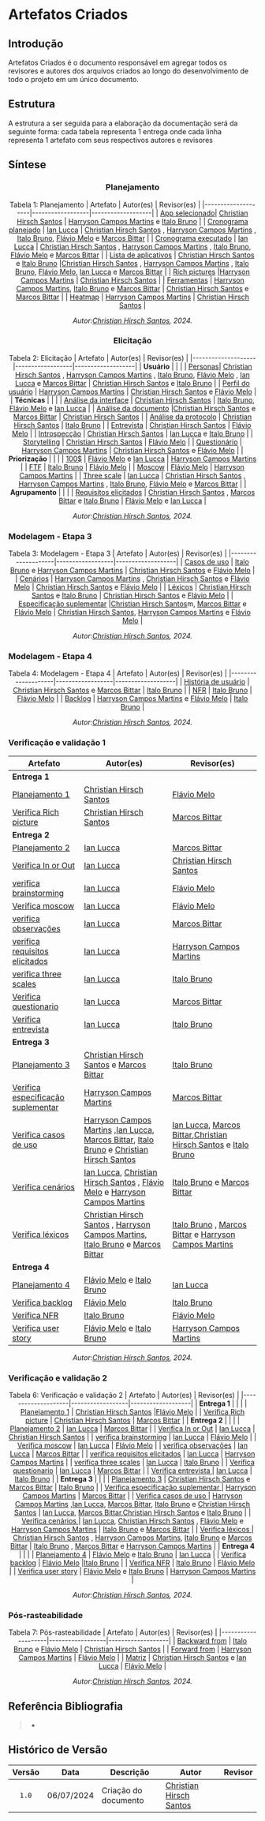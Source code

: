 # Artefatos Criados

## Introdução

Artefatos Criados é o documento responsável em agregar todos os revisores e autores dos arquivos criados ao longo do desenvolvimento de todo o projeto em um único documento.

## Estrutura

A estrutura a ser seguida para a elaboração da documentação será da seguinte forma: cada tabela representa 1 entrega onde cada linha representa 1 artefato com seus respectivos autores e revisores

## Síntese

<center>

### Planejamento

Tabela 1: Planejamento
| Artefato           | Autor(es)        | Revisor(es)       |
|--------------------|------------------|-------------------|
| [App selecionado](https://requisitos-de-software.github.io/2024.1-Sinesp_Cidadao/Planejamento/App_selecionado/)| [Christian Hirsch Santos](https://github.com/crstyhs)     | [Harryson Campos Martins](https://github.com/harry-cmartin) e [Italo Bruno](https://github.com/ItaloBrunoM)         |
| [Cronograma planejado](https://requisitos-de-software.github.io/2024.1-Sinesp_Cidadao/Planejamento/cronograma/)    | [Ian Lucca](https://github.com/IanLucca12)       | [Christian Hirsch Santos](https://github.com/crstyhs)  , [Harryson Campos Martins](https://github.com/harry-cmartin) , [Italo Bruno](https://github.com/ItaloBrunoM), [Flávio Melo](https://github.com/flavioovatsug) e [Marcos Bittar](https://github.com/Bittarx) |
| [Cronograma executado](https://requisitos-de-software.github.io/2024.1-Sinesp_Cidadao/Planejamento/Cronograma_Executados/)    | [Ian Lucca](https://github.com/IanLucca12) | [Christian Hirsch Santos](https://github.com/crstyhs)  , [Harryson Campos Martins](https://github.com/harry-cmartin) , [Italo Bruno](https://github.com/ItaloBrunoM), [Flávio Melo](https://github.com/flavioovatsug) e [Marcos Bittar](https://github.com/Bittarx) |
| [Lista de aplicativos](https://requisitos-de-software.github.io/2024.1-Sinesp_Cidadao/Planejamento/Lista_de_aplicativos/)    | [Christian Hirsch Santos](https://github.com/crstyhs) e [Italo Bruno](https://github.com/ItaloBrunoM)  |[Christian Hirsch Santos](https://github.com/crstyhs)  , [Harryson Campos Martins](https://github.com/harry-cmartin) , [Italo Bruno](https://github.com/ItaloBrunoM), [Flávio Melo](https://github.com/flavioovatsug), [Ian Lucca](https://github.com/IanLucca12)  e [Marcos Bittar](https://github.com/Bittarx) |
| [Rich pictures](https://requisitos-de-software.github.io/2024.1-Sinesp_Cidadao/Planejamento/Rich_pictures/)    |[Harryson Campos Martins](https://github.com/harry-cmartin)   | [Christian Hirsch Santos](https://github.com/crstyhs)  |
| [Ferramentas](https://requisitos-de-software.github.io/2024.1-Sinesp_Cidadao/Planejamento/ferramentas/)    | [Harryson Campos Martins](https://github.com/harry-cmartin),  [Italo Bruno](https://github.com/ItaloBrunoM) e [Marcos Bittar](https://github.com/Bittarx)  | [Christian Hirsch Santos](https://github.com/crstyhs) e [Marcos Bittar](https://github.com/Bittarx) |
| [Heatmap](https://requisitos-de-software.github.io/2024.1-Sinesp_Cidadao/Planejamento/heatmap/)    |  [Harryson Campos Martins](https://github.com/harry-cmartin)  | [Christian Hirsch Santos](https://github.com/crstyhs)  |


  
_Autor:[Christian Hirsch Santos](https://github.com/crstyhs), 2024._


</center>

<center>

### Elicitação 
Tabela 2: Elicitação
| Artefato           | Autor(es)        | Revisor(es)       |
|--------------------|------------------|-------------------|
| **Usuário**       |     |     |
| [Personas](https://requisitos-de-software.github.io/2024.1-Sinesp_Cidadao/elicitacao/personas/)| [Christian Hirsch Santos](https://github.com/crstyhs)  , [Harryson Campos Martins](https://github.com/harry-cmartin) , [Italo Bruno](https://github.com/ItaloBrunoM), [Flávio Melo](https://github.com/flavioovatsug) , [Ian Lucca](https://github.com/IanLucca12) e [Marcos Bittar](https://github.com/Bittarx) | [Christian Hirsch Santos](https://github.com/crstyhs) e [Italo Bruno](https://github.com/ItaloBrunoM) | 
| [Perfil do usuário](https://requisitos-de-software.github.io/2024.1-Sinesp_Cidadao/elicitacao/Perfil_de_usuario/)     | [Harryson Campos Martins](https://github.com/harry-cmartin)       | [Christian Hirsch Santos](https://github.com/crstyhs) e [Flávio Melo](https://github.com/flavioovatsug)   |
| **Técnicas**       |     |     |
| [Análise da interface](https://requisitos-de-software.github.io/2024.1-Sinesp_Cidadao/elicitacao/tecnicas/AnaliseDaInterface/)  | [Christian Hirsch Santos](https://github.com/crstyhs)  | [Italo Bruno](https://github.com/ItaloBrunoM), [Flávio Melo](https://github.com/flavioovatsug) e [Ian Lucca](https://github.com/IanLucca12)   |
| [Análise da documento](https://requisitos-de-software.github.io/2024.1-Sinesp_Cidadao/elicitacao/tecnicas/AnaliseDeDocumento/)    |[Christian Hirsch Santos](https://github.com/crstyhs) e  [Marcos Bittar](https://github.com/Bittarx) | [Christian Hirsch Santos](https://github.com/crstyhs) |
| [Análise da protocolo](https://requisitos-de-software.github.io/2024.1-Sinesp_Cidadao/elicitacao/tecnicas/AnaliseDeProtocolo/)     | [Christian Hirsch Santos](https://github.com/crstyhs) | [Italo Bruno](https://github.com/ItaloBrunoM)  |
| [Entrevista](https://requisitos-de-software.github.io/2024.1-Sinesp_Cidadao/elicitacao/tecnicas/Entrevista/)   |  [Christian Hirsch Santos](https://github.com/crstyhs) | [Flávio Melo](https://github.com/flavioovatsug)  |
| [Introspecção](https://requisitos-de-software.github.io/2024.1-Sinesp_Cidadao/elicitacao/tecnicas/Introspeccao/)    | [Christian Hirsch Santos](https://github.com/crstyhs) | [Ian Lucca](https://github.com/IanLucca12)  e [Italo Bruno](https://github.com/ItaloBrunoM)   |
| [Storytelling](https://requisitos-de-software.github.io/2024.1-Sinesp_Cidadao/elicitacao/tecnicas/storytelling/)   |  [Christian Hirsch Santos](https://github.com/crstyhs)   | [Flávio Melo](https://github.com/flavioovatsug)  |
| [Questionário](https://requisitos-de-software.github.io/2024.1-Sinesp_Cidadao/elicitacao/tecnicas/questionario/)    | [Harryson Campos Martins](https://github.com/harry-cmartin)  | [Christian Hirsch Santos](https://github.com/crstyhs) e  [Flávio Melo](https://github.com/flavioovatsug) |
| **Priorização**       |     |     |
| [100$](https://requisitos-de-software.github.io/2024.1-Sinesp_Cidadao/elicitacao/priorizacao/100%24/)    | [Flávio Melo](https://github.com/flavioovatsug)  e [Ian Lucca](https://github.com/IanLucca12) | [Harryson Campos Martins](https://github.com/harry-cmartin) |
| [FTF](https://requisitos-de-software.github.io/2024.1-Sinesp_Cidadao/elicitacao/priorizacao/FTF/)    | [Italo Bruno](https://github.com/ItaloBrunoM)  | [Flávio Melo](https://github.com/flavioovatsug)  |
| [Moscow](https://requisitos-de-software.github.io/2024.1-Sinesp_Cidadao/elicitacao/priorizacao/Moscow/)  | [Flávio Melo](https://github.com/flavioovatsug)  | [Harryson Campos Martins](https://github.com/harry-cmartin)  |
| [Three scale](https://requisitos-de-software.github.io/2024.1-Sinesp_Cidadao/elicitacao/priorizacao/three_scales/)    | [Ian Lucca](https://github.com/IanLucca12)  | [Christian Hirsch Santos](https://github.com/crstyhs)  , [Harryson Campos Martins](https://github.com/harry-cmartin) , [Italo Bruno](https://github.com/ItaloBrunoM), [Flávio Melo](https://github.com/flavioovatsug) e [Marcos Bittar](https://github.com/Bittarx) |
| **Agrupamento**       |     |     |
| [Requisitos elicitados](https://requisitos-de-software.github.io/2024.1-Sinesp_Cidadao/elicitacao/tecnicas/Requisitos_elicitados/)     | [Christian Hirsch Santos](https://github.com/crstyhs) , [Marcos Bittar](https://github.com/Bittarx) e [Italo Bruno](https://github.com/ItaloBrunoM) | [Flávio Melo](https://github.com/flavioovatsug) e [Ian Lucca](https://github.com/IanLucca12)  |
  
_Autor:[Christian Hirsch Santos](https://github.com/crstyhs), 2024._


</center>


### Modelagem - Etapa 3

<center>

Tabela 3: Modelagem - Etapa 3
| Artefato           | Autor(es)        | Revisor(es)       |
|--------------------|------------------|-------------------|
| [Casos de uso](https://requisitos-de-software.github.io/2024.1-Sinesp_Cidadao/Modelagem/Casos_De_uso/) | [Italo Bruno](https://github.com/ItaloBrunoM) e  [Harryson Campos Martins](https://github.com/harry-cmartin)    | [Christian Hirsch Santos](https://github.com/crstyhs) e  [Flávio Melo](https://github.com/flavioovatsug)        |
| [Cenários](https://requisitos-de-software.github.io/2024.1-Sinesp_Cidadao/Modelagem/Cenarios/)    |  [Harryson Campos Martins](https://github.com/harry-cmartin) , [Christian Hirsch Santos](https://github.com/crstyhs) e  [Flávio Melo](https://github.com/flavioovatsug)         |  [Christian Hirsch Santos](https://github.com/crstyhs) e  [Flávio Melo](https://github.com/flavioovatsug)      |
| [Léxicos](https://requisitos-de-software.github.io/2024.1-Sinesp_Cidadao/Modelagem/Lexico/)   | [Christian Hirsch Santos](https://github.com/crstyhs) e [Italo Bruno](https://github.com/ItaloBrunoM)  | [Christian Hirsch Santos](https://github.com/crstyhs) e  [Flávio Melo](https://github.com/flavioovatsug)  |
| [Especificação suplementar](https://requisitos-de-software.github.io/2024.1-Sinesp_Cidadao/Modelagem/especificacao_suplementar/)    |[Christian Hirsch Santos](https://github.com/crstyhs)m, [Marcos Bittar](https://github.com/Bittarx) e  [Flávio Melo](https://github.com/flavioovatsug)    | [Christian Hirsch Santos](https://github.com/crstyhs),  [Harryson Campos Martins](https://github.com/harry-cmartin) e  [Flávio Melo](https://github.com/flavioovatsug)  |
  
_Autor:[Christian Hirsch Santos](https://github.com/crstyhs), 2024._


</center>

### Modelagem - Etapa 4

<center>

Tabela 4: Modelagem - Etapa 4
| Artefato           | Autor(es)        | Revisor(es)       |
|--------------------|------------------|-------------------|
| [História de usuário](https://requisitos-de-software.github.io/2024.1-Sinesp_Cidadao/Modelagem/Agil/Historias_de_Usuario/) | [Christian Hirsch Santos](https://github.com/crstyhs) e  [Marcos Bittar](https://github.com/Bittarx)   | [Italo Bruno](https://github.com/ItaloBrunoM)           |
| [NFR](https://requisitos-de-software.github.io/2024.1-Sinesp_Cidadao/Modelagem/Agil/NFR/)      | [Italo Bruno](https://github.com/ItaloBrunoM)      | [Flávio Melo](https://github.com/flavioovatsug)   |
| [Backlog](https://requisitos-de-software.github.io/2024.1-Sinesp_Cidadao/Modelagem/Agil/backlog/)     | [Harryson Campos Martins](https://github.com/harry-cmartin) e [Flávio Melo](https://github.com/flavioovatsug)  | [Italo Bruno](https://github.com/ItaloBrunoM)    |

  
_Autor:[Christian Hirsch Santos](https://github.com/crstyhs), 2024._


</center>

### Verificação e validação 1

<center>

| Artefato           | Autor(es)        | Revisor(es)       |
|--------------------|------------------|-------------------|
| **Entrega 1**       |     |     |
| [Planejamento 1](https://requisitos-de-software.github.io/2024.1-Sinesp_Cidadao/Verificacao/Grupo6/entrega1/planejamento_entr_1/) | [Christian Hirsch Santos](https://github.com/crstyhs)    |[Flávio Melo](https://github.com/flavioovatsug)         |
| [Verifica Rich picture](https://requisitos-de-software.github.io/2024.1-Sinesp_Cidadao/Verificacao/Grupo6/entrega1/verifica_RichPicture/)      | [Christian Hirsch Santos](https://github.com/crstyhs)       | [Marcos Bittar](https://github.com/Bittarx)   |
| **Entrega 2**       |     |     |
| [Planejamento 2](https://requisitos-de-software.github.io/2024.1-Sinesp_Cidadao/Verificacao/Grupo6/entrega2/planejamento_entr_2/) | [Ian Lucca](https://github.com/IanLucca12)    |   [Marcos Bittar](https://github.com/Bittarx)          |
| [Verifica In or Out](https://requisitos-de-software.github.io/2024.1-Sinesp_Cidadao/Verificacao/Grupo6/entrega2/verifica_InOrOut/)     | [Ian Lucca](https://github.com/IanLucca12)   | [Christian Hirsch Santos](https://github.com/crstyhs)   |
| [verifica brainstorming](https://requisitos-de-software.github.io/2024.1-Sinesp_Cidadao/Verificacao/Grupo6/entrega2/verifica_Brainstorming/)     |  [Ian Lucca](https://github.com/IanLucca12)   | [Flávio Melo](https://github.com/flavioovatsug)    |
| [Verifica moscow](https://requisitos-de-software.github.io/2024.1-Sinesp_Cidadao/Verificacao/Grupo6/entrega2/verifica_MosCow/)     |  [Ian Lucca](https://github.com/IanLucca12)  | [Flávio Melo](https://github.com/flavioovatsug)    |
| [verifica observações](https://requisitos-de-software.github.io/2024.1-Sinesp_Cidadao/Verificacao/Grupo6/entrega2/verifica_Observacoes/)     | [Ian Lucca](https://github.com/IanLucca12)  | [Marcos Bittar](https://github.com/Bittarx)    |
| [verifica requisitos elicitados](https://requisitos-de-software.github.io/2024.1-Sinesp_Cidadao/Verificacao/Grupo6/entrega2/verifica_RequisitosElicitados/)     | [Ian Lucca](https://github.com/IanLucca12)   |  [Harryson Campos Martins](https://github.com/harry-cmartin)   |
| [verifica three scales](https://requisitos-de-software.github.io/2024.1-Sinesp_Cidadao/Verificacao/entrega2/Grupo6/verifica_ThreeScales.md)     | [Ian Lucca](https://github.com/IanLucca12)   | [Italo Bruno](https://github.com/ItaloBrunoM)   |
| [Verifica questionario](https://requisitos-de-software.github.io/2024.1-Sinesp_Cidadao/Verificacao/entrega2/Grupo6/verifica_questionario.md)     |  [Ian Lucca](https://github.com/IanLucca12)  | [Marcos Bittar](https://github.com/Bittarx)    |
| [Verifica entrevista ](https://requisitos-de-software.github.io/2024.1-Sinesp_Cidadao/Verificacao/Grupo6/entrega2/verifica_entrevista/)     | [Ian Lucca](https://github.com/IanLucca12)   | [Italo Bruno](https://github.com/ItaloBrunoM)    |
| **Entrega 3**       |     |     |
| [Planejamento 3](https://requisitos-de-software.github.io/2024.1-Sinesp_Cidadao/Verificacao/Grupo6/entrega3/planejamento_entr_3/) | [Christian Hirsch Santos](https://github.com/crstyhs) e  [Marcos Bittar](https://github.com/Bittarx)   | [Italo Bruno](https://github.com/ItaloBrunoM)           |
| [Verifica especificação suplementar ](https://requisitos-de-software.github.io/2024.1-Sinesp_Cidadao/Verificacao/Grupo6/entrega3/verifica_Especificacao/)     | [Harryson Campos Martins](https://github.com/harry-cmartin)   | [Marcos Bittar](https://github.com/Bittarx)    |
| [Verifica casos de uso ](https://requisitos-de-software.github.io/2024.1-Sinesp_Cidadao/Verificacao/Grupo6/entrega3/verifica_casosdeuso/)     | [Harryson Campos Martins](https://github.com/harry-cmartin) ,[Ian Lucca](https://github.com/IanLucca12),  [Marcos Bittar](https://github.com/Bittarx),  [Italo Bruno](https://github.com/ItaloBrunoM) e  [Christian Hirsch Santos](https://github.com/crstyhs)   | [Ian Lucca](https://github.com/IanLucca12),  [Marcos Bittar](https://github.com/Bittarx),[Christian Hirsch Santos](https://github.com/crstyhs) e  [Italo Bruno](https://github.com/ItaloBrunoM)  |
| [Verifica cenários ](https://requisitos-de-software.github.io/2024.1-Sinesp_Cidadao/Verificacao/Grupo6/entrega3/verifica_cenarios/)     | [Ian Lucca](https://github.com/IanLucca12), [Christian Hirsch Santos](https://github.com/crstyhs) ,  [Flávio Melo](https://github.com/flavioovatsug) e [Harryson Campos Martins](https://github.com/harry-cmartin)  | [Italo Bruno](https://github.com/ItaloBrunoM)  e [Marcos Bittar](https://github.com/Bittarx)   |
| [Verifica léxicos ](https://requisitos-de-software.github.io/2024.1-Sinesp_Cidadao/Verificacao/Grupo6/entrega3/verifica_lexicos/)     |  [Christian Hirsch Santos](https://github.com/crstyhs) ,   [Harryson Campos Martins](https://github.com/harry-cmartin), [Italo Bruno](https://github.com/ItaloBrunoM) e [Marcos Bittar](https://github.com/Bittarx)  | [Italo Bruno](https://github.com/ItaloBrunoM) , [Marcos Bittar](https://github.com/Bittarx) e [Harryson Campos Martins](https://github.com/harry-cmartin)   |
| **Entrega 4**       |     |     |
| [Planejamento 4](https://requisitos-de-software.github.io/2024.1-Sinesp_Cidadao/Verificacao/Grupo6/entrega4/planejamento_entr_4/) | [Flávio Melo](https://github.com/flavioovatsug) e [Italo Bruno](https://github.com/ItaloBrunoM)    | [Ian Lucca](https://github.com/IanLucca12)       |
| [Verifica backlog](https://requisitos-de-software.github.io/2024.1-Sinesp_Cidadao/Verificacao/Grupo6/entrega4/verifica_backlog/) | [Flávio Melo](https://github.com/flavioovatsug)  |[Italo Bruno](https://github.com/ItaloBrunoM)     |
| [Verifica NFR](https://requisitos-de-software.github.io/2024.1-Sinesp_Cidadao/Verificacao/Grupo6/entrega4/verifica_nfr/) | [Italo Bruno](https://github.com/ItaloBrunoM)   |  [Flávio Melo](https://github.com/flavioovatsug)       |
| [Verifica user story](https://requisitos-de-software.github.io/2024.1-Sinesp_Cidadao/Verificacao/Grupo6/entrega4/verifica_user/) | [Flávio Melo](https://github.com/flavioovatsug) e [Italo Bruno](https://github.com/ItaloBrunoM)      | [Harryson Campos Martins](https://github.com/harry-cmartin)           |

  
_Autor:[Christian Hirsch Santos](https://github.com/crstyhs), 2024._


</center>

### Verificação e validação 2

<center>

Tabela 6: Verificação e validação 2
| Artefato           | Autor(es)        | Revisor(es)       |
|--------------------|------------------|-------------------|
| **Entrega 1**       |     |     |
| [Planejamento 1](https://requisitos-de-software.github.io/2024.1-Sinesp_Cidadao/Verificacao/Grupo6/entrega1/planejamento_entr_1/) | [Christian Hirsch Santos](https://github.com/crstyhs)    |[Flávio Melo](https://github.com/flavioovatsug)         |
| [Verifica Rich picture](https://requisitos-de-software.github.io/2024.1-Sinesp_Cidadao/Verificacao/Grupo6/entrega1/verifica_RichPicture/)      | [Christian Hirsch Santos](https://github.com/crstyhs)       | [Marcos Bittar](https://github.com/Bittarx)   |
| **Entrega 2**       |     |     |
| [Planejamento 2](https://requisitos-de-software.github.io/2024.1-Sinesp_Cidadao/Verificacao/Grupo6/entrega2/planejamento_entr_2/) | [Ian Lucca](https://github.com/IanLucca12)    |   [Marcos Bittar](https://github.com/Bittarx)          |
| [Verifica In or Out](https://requisitos-de-software.github.io/2024.1-Sinesp_Cidadao/Verificacao/Grupo6/entrega2/verifica_InOrOut/)     | [Ian Lucca](https://github.com/IanLucca12)   | [Christian Hirsch Santos](https://github.com/crstyhs)   |
| [verifica brainstorming](https://requisitos-de-software.github.io/2024.1-Sinesp_Cidadao/Verificacao/Grupo6/entrega2/verifica_Brainstorming/)     |  [Ian Lucca](https://github.com/IanLucca12)   | [Flávio Melo](https://github.com/flavioovatsug)    |
| [Verifica moscow](https://requisitos-de-software.github.io/2024.1-Sinesp_Cidadao/Verificacao/Grupo6/entrega2/verifica_MosCow/)     |  [Ian Lucca](https://github.com/IanLucca12)  | [Flávio Melo](https://github.com/flavioovatsug)    |
| [verifica observações](https://requisitos-de-software.github.io/2024.1-Sinesp_Cidadao/Verificacao/Grupo6/entrega2/verifica_Observacoes/)     | [Ian Lucca](https://github.com/IanLucca12)  | [Marcos Bittar](https://github.com/Bittarx)    |
| [verifica requisitos elicitados](https://requisitos-de-software.github.io/2024.1-Sinesp_Cidadao/Verificacao/Grupo6/entrega2/verifica_RequisitosElicitados/)     | [Ian Lucca](https://github.com/IanLucca12)   |  [Harryson Campos Martins](https://github.com/harry-cmartin)   |
| [verifica three scales](https://requisitos-de-software.github.io/2024.1-Sinesp_Cidadao/Verificacao/entrega2/Grupo6/verifica_ThreeScales.md)     | [Ian Lucca](https://github.com/IanLucca12)   | [Italo Bruno](https://github.com/ItaloBrunoM)   |
| [Verifica questionario](https://requisitos-de-software.github.io/2024.1-Sinesp_Cidadao/Verificacao/entrega2/Grupo6/verifica_questionario.md)     |  [Ian Lucca](https://github.com/IanLucca12)  | [Marcos Bittar](https://github.com/Bittarx)    |
| [Verifica entrevista ](https://requisitos-de-software.github.io/2024.1-Sinesp_Cidadao/Verificacao/Grupo6/entrega2/verifica_entrevista/)     | [Ian Lucca](https://github.com/IanLucca12)   | [Italo Bruno](https://github.com/ItaloBrunoM)    |
| **Entrega 3**       |     |     |
| [Planejamento 3](https://requisitos-de-software.github.io/2024.1-Sinesp_Cidadao/Verificacao/Grupo6/entrega3/planejamento_entr_3/) | [Christian Hirsch Santos](https://github.com/crstyhs) e  [Marcos Bittar](https://github.com/Bittarx)   | [Italo Bruno](https://github.com/ItaloBrunoM)           |
| [Verifica especificação suplementar ](https://requisitos-de-software.github.io/2024.1-Sinesp_Cidadao/Verificacao/Grupo6/entrega3/verifica_Especificacao/)     | [Harryson Campos Martins](https://github.com/harry-cmartin)   | [Marcos Bittar](https://github.com/Bittarx)    |
| [Verifica casos de uso ](https://requisitos-de-software.github.io/2024.1-Sinesp_Cidadao/Verificacao/Grupo6/entrega3/verifica_casosdeuso/)     | [Harryson Campos Martins](https://github.com/harry-cmartin) ,[Ian Lucca](https://github.com/IanLucca12),  [Marcos Bittar](https://github.com/Bittarx),  [Italo Bruno](https://github.com/ItaloBrunoM) e  [Christian Hirsch Santos](https://github.com/crstyhs)   | [Ian Lucca](https://github.com/IanLucca12),  [Marcos Bittar](https://github.com/Bittarx),[Christian Hirsch Santos](https://github.com/crstyhs) e  [Italo Bruno](https://github.com/ItaloBrunoM)  |
| [Verifica cenários ](https://requisitos-de-software.github.io/2024.1-Sinesp_Cidadao/Verificacao/Grupo6/entrega3/verifica_cenarios/)     | [Ian Lucca](https://github.com/IanLucca12), [Christian Hirsch Santos](https://github.com/crstyhs) ,  [Flávio Melo](https://github.com/flavioovatsug) e [Harryson Campos Martins](https://github.com/harry-cmartin)  | [Italo Bruno](https://github.com/ItaloBrunoM)  e [Marcos Bittar](https://github.com/Bittarx)   |
| [Verifica léxicos ](https://requisitos-de-software.github.io/2024.1-Sinesp_Cidadao/Verificacao/Grupo6/entrega3/verifica_lexicos/)     |  [Christian Hirsch Santos](https://github.com/crstyhs) ,   [Harryson Campos Martins](https://github.com/harry-cmartin), [Italo Bruno](https://github.com/ItaloBrunoM) e [Marcos Bittar](https://github.com/Bittarx)  | [Italo Bruno](https://github.com/ItaloBrunoM) , [Marcos Bittar](https://github.com/Bittarx) e [Harryson Campos Martins](https://github.com/harry-cmartin)   |
| **Entrega 4**       |     |     |
| [Planejamento 4](https://requisitos-de-software.github.io/2024.1-Sinesp_Cidadao/Verificacao/Grupo6/entrega4/planejamento_entr_4/) | [Flávio Melo](https://github.com/flavioovatsug) e [Italo Bruno](https://github.com/ItaloBrunoM)    | [Ian Lucca](https://github.com/IanLucca12)       |
| [Verifica backlog](https://requisitos-de-software.github.io/2024.1-Sinesp_Cidadao/Verificacao/Grupo6/entrega4/verifica_backlog/) | [Flávio Melo](https://github.com/flavioovatsug)  |[Italo Bruno](https://github.com/ItaloBrunoM)     |
| [Verifica NFR](https://requisitos-de-software.github.io/2024.1-Sinesp_Cidadao/Verificacao/Grupo6/entrega4/verifica_nfr/) | [Italo Bruno](https://github.com/ItaloBrunoM)   |  [Flávio Melo](https://github.com/flavioovatsug)       |
| [Verifica user story](https://requisitos-de-software.github.io/2024.1-Sinesp_Cidadao/Verificacao/Grupo6/entrega4/verifica_user/) | [Flávio Melo](https://github.com/flavioovatsug) e [Italo Bruno](https://github.com/ItaloBrunoM)      | [Harryson Campos Martins](https://github.com/harry-cmartin)           |

  
_Autor:[Christian Hirsch Santos](https://github.com/crstyhs), 2024._


</center>

### Pós-rasteabilidade

<center>

Tabela 7: Pós-rasteabilidade
| Artefato           | Autor(es)        | Revisor(es)       |
|--------------------|------------------|-------------------|
| [Backward from](https://requisitos-de-software.github.io/2024.1-Sinesp_Cidadao/P%C3%B3s-Rastreabilidade/backward/) | [Italo Bruno](https://github.com/ItaloBrunoM)    e  [Flávio Melo](https://github.com/flavioovatsug)  |      [Christian Hirsch Santos](https://github.com/crstyhs)   |
| [Forward from](https://requisitos-de-software.github.io/2024.1-Sinesp_Cidadao/P%C3%B3s-Rastreabilidade/forward/)      | [Harryson Campos Martins](https://github.com/harry-cmartin)     | [Flávio Melo](https://github.com/flavioovatsug)   |
| [Matriz](https://requisitos-de-software.github.io/2024.1-Sinesp_Cidadao/P%C3%B3s-Rastreabilidade/matriz/)     | [Christian Hirsch Santos](https://github.com/crstyhs) e [Ian Lucca](https://github.com/IanLucca12)   | [Flávio Melo](https://github.com/flavioovatsug)   |

  
_Autor:[Christian Hirsch Santos](https://github.com/crstyhs), 2024._


</center>





## Referência Bibliografia

> - 


## Histórico de Versão

|Versão|Data|Descrição|Autor|Revisor|
|:----:|----|---------|-----|:-------:|
|`1.0`| 06/07/2024 | Criação do documento |[Christian Hirsch Santos](https://github.com/crstyhs)  ||
